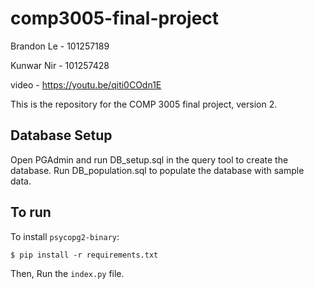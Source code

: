 # comp3005-final-project

Brandon Le - 101257189

Kunwar Nir - 101257428

video - https://youtu.be/qiti0COdn1E

This is the repository for the COMP 3005 final project, version 2.

## Database Setup
Open PGAdmin and run DB_setup.sql in the query tool to create the database.
Run DB_population.sql to populate the database with sample data.

## To run

To install `psycopg2-binary`:

```
$ pip install -r requirements.txt
```

Then,
Run the `index.py` file. 
